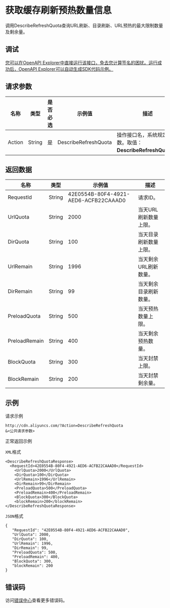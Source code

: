 # 获取缓存刷新预热数量信息

调用DescribeRefreshQuota查询URL刷新、目录刷新、URL预热的最大限制数量及剩余量。

## 调试

[您可以在OpenAPI Explorer中直接运行该接口，免去您计算签名的困扰。运行成功后，OpenAPI Explorer可以自动生成SDK代码示例。](https://api.aliyun.com/#product=Cdn&api=DescribeRefreshQuota&type=RPC&version=2014-11-11)

## 请求参数

|名称|类型|是否必选|示例值|描述|
|--|--|----|---|--|
|Action|String|是|DescribeRefreshQuota|操作接口名，系统规定参数。取值：**DescribeRefreshQuota**。 |

## 返回数据

|名称|类型|示例值|描述|
|--|--|---|--|
|RequestId|String|42E0554B-80F4-4921-AED6-ACFB22CAAAD0|请求ID。 |
|UrlQuota|String|2000|当天URL刷新数量上限。 |
|DirQuota|String|100|当天目录刷新数量上限。 |
|UrlRemain|String|1996|当天剩余URL刷新数量。 |
|DirRemain|String|99|当天剩余目录刷新数量。 |
|PreloadQuota|String|500|当天预热数量上限。 |
|PreloadRemain|String|400|当天剩余预热数量。 |
|BlockQuota|String|300|当天封禁上限。 |
|BlockRemain|String|200|当天封禁剩余量。 |

## 示例

请求示例

```
http://cdn.aliyuncs.com/?Action=DescribeRefreshQuota
&<公共请求参数>
```

正常返回示例

`XML`格式

```
<DescribeRefreshQuotaResponse>
  <RequestId>42E0554B-80F4-4921-AED6-ACFB22CAAAD0</RequestId>
    <UrlQuota>2000</UrlQuota>
    <DirQuota>100</DirQuota>
    <UrlRemain>1996</UrlRemain>
    <DirRemain>99</DirRemain>
    <PreloadQuota>500</PreloadQuota>
    <PreloadRemain>400</PreloadRemain>
    <BlockQuota>300</BlockQuota>
    <blockRemain>200</blockRemain>
</DescribeRefreshQuotaResponse>
```

`JSON`格式

```
{
   "RequestId": "42E0554B-80F4-4921-AED6-ACFB22CAAAD0",
   "UrlQuota": 2000,
   "DirQuota": 100,
   "UrlRemain": 1996,
   "DirRemain": 99,
   "PreloadQuota": 500,
   "PreloadRemain": 400,
   "BlockQuota": 300,
   "blockRemain": 200
}
```

## 错误码

访问[错误中心](https://error-center.aliyun.com/status/product/Cdn)查看更多错误码。

